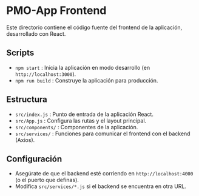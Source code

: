 # PMO-App Frontend

Este directorio contiene el código fuente del frontend de la aplicación, desarrollado con React.

## Scripts

- `npm start` : Inicia la aplicación en modo desarrollo (en `http://localhost:3000`).
- `npm run build` : Construye la aplicación para producción.

## Estructura

- `src/index.js` : Punto de entrada de la aplicación React.
- `src/App.js` : Configura las rutas y el layout principal.
- `src/components/` : Componentes de la aplicación.
- `src/services/` : Funciones para comunicar el frontend con el backend (Axios).

## Configuración
- Asegúrate de que el backend esté corriendo en `http://localhost:4000` (o el puerto que definas).
- Modifica `src/services/*.js` si el backend se encuentra en otra URL.